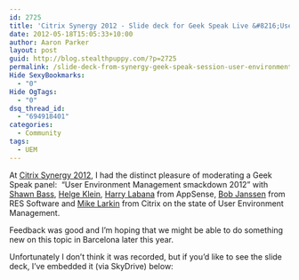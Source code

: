 ```yaml
---
id: 2725
title: 'Citrix Synergy 2012 - Slide deck for Geek Speak Live &#8216;User Environment Management smackdown 2012&#8217;'
date: 2012-05-18T15:05:33+10:00
author: Aaron Parker
layout: post
guid: http://blog.stealthpuppy.com/?p=2725
permalink: /slide-deck-from-synergy-geek-speak-session-user-environment-management-smackdown/
Hide SexyBookmarks:
  - "0"
Hide OgTags:
  - "0"
dsq_thread_id:
  - "694918401"
categories:
  - Community
tags:
  - UEM
---
```

At [Citrix Synergy 2012](http://www.citrixsynergy.com/sanfrancisco/index.html), I had the distinct pleasure of moderating a Geek Speak panel:  &#8220;User Environment Management smackdown 2012&#8221; with [Shawn Bass](http://twitter.com/shawnbass), [Helge Klein](http://twitter.com/helgeklein), [Harry Labana](http://twitter.com/harrylabana) from AppSense, [Bob Janssen](http://twitter.com/bobtopus) from RES Software and [Mike Larkin](http://twitter.com/mlarkin2012) from Citrix on the state of User Environment Management.

Feedback was good and I&#8217;m hoping that we might be able to do something new on this topic in Barcelona later this year.

Unfortunately I don&#8217;t think it was recorded, but if you&#8217;d like to see the slide deck, I&#8217;ve embedded it (via SkyDrive) below: